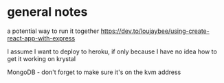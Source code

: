 # general notes
a potential way to run it together
https://dev.to/loujaybee/using-create-react-app-with-express

I assume I want to deploy to heroku, if only because I have no idea how to get it working on krystal

MongoDB - don't forget to make sure it's on the kvm address